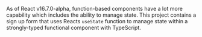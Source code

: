 As of React v16.7.0-alpha, function-based components have a lot more capability which includes the ability to manage state. This project contains a sign up form that uses Reacts `useState` function to manage state within a strongly-typed functional component with TypeScript.
